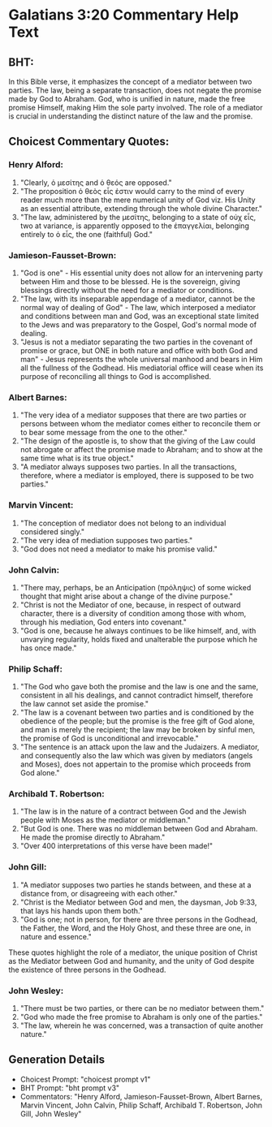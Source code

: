 # Galatians 3:20 Commentary Help Text

## BHT:
In this Bible verse, it emphasizes the concept of a mediator between two parties. The law, being a separate transaction, does not negate the promise made by God to Abraham. God, who is unified in nature, made the free promise Himself, making Him the sole party involved. The role of a mediator is crucial in understanding the distinct nature of the law and the promise.

## Choicest Commentary Quotes:
### Henry Alford:
1. "Clearly, ὁ μεσίτης and ὁ θεός are opposed."
2. "The proposition ὁ θεὸς εἷς ἐστιν would carry to the mind of every reader much more than the mere numerical unity of God viz. His Unity as an essential attribute, extending through the whole divine Character."
3. "The law, administered by the μεσίτης, belonging to a state of οὐχ εἷς, two at variance, is apparently opposed to the ἐπαγγελίαι, belonging entirely to ὁ εἷς, the one (faithful) God."

### Jamieson-Fausset-Brown:
1. "God is one" - His essential unity does not allow for an intervening party between Him and those to be blessed. He is the sovereign, giving blessings directly without the need for a mediator or conditions.
2. "The law, with its inseparable appendage of a mediator, cannot be the normal way of dealing of God" - The law, which interposed a mediator and conditions between man and God, was an exceptional state limited to the Jews and was preparatory to the Gospel, God's normal mode of dealing.
3. "Jesus is not a mediator separating the two parties in the covenant of promise or grace, but ONE in both nature and office with both God and man" - Jesus represents the whole universal manhood and bears in Him all the fullness of the Godhead. His mediatorial office will cease when its purpose of reconciling all things to God is accomplished.

### Albert Barnes:
1. "The very idea of a mediator supposes that there are two parties or persons between whom the mediator comes either to reconcile them or to bear some message from the one to the other."
2. "The design of the apostle is, to show that the giving of the Law could not abrogate or affect the promise made to Abraham; and to show at the same time what is its true object."
3. "A mediator always supposes two parties. In all the transactions, therefore, where a mediator is employed, there is supposed to be two parties."

### Marvin Vincent:
1. "The conception of mediator does not belong to an individual considered singly." 
2. "The very idea of mediation supposes two parties." 
3. "God does not need a mediator to make his promise valid."

### John Calvin:
1. "There may, perhaps, be an Anticipation (πρόληψις) of some wicked thought that might arise about a change of the divine purpose."
2. "Christ is not the Mediator of one, because, in respect of outward character, there is a diversity of condition among those with whom, through his mediation, God enters into covenant."
3. "God is one, because he always continues to be like himself, and, with unvarying regularity, holds fixed and unalterable the purpose which he has once made."

### Philip Schaff:
1. "The God who gave both the promise and the law is one and the same, consistent in all his dealings, and cannot contradict himself, therefore the law cannot set aside the promise."
2. "The law is a covenant between two parties and is conditioned by the obedience of the people; but the promise is the free gift of God alone, and man is merely the recipient; the law may be broken by sinful men, the promise of God is unconditional and irrevocable."
3. "The sentence is an attack upon the law and the Judaizers. A mediator, and consequently also the law which was given by mediators (angels and Moses), does not appertain to the promise which proceeds from God alone."

### Archibald T. Robertson:
1. "The law is in the nature of a contract between God and the Jewish people with Moses as the mediator or middleman." 
2. "But God is one. There was no middleman between God and Abraham. He made the promise directly to Abraham." 
3. "Over 400 interpretations of this verse have been made!"

### John Gill:
1. "A mediator supposes two parties he stands between, and these at a distance from, or disagreeing with each other."
2. "Christ is the Mediator between God and men, the daysman, Job 9:33, that lays his hands upon them both."
3. "God is one; not in person, for there are three persons in the Godhead, the Father, the Word, and the Holy Ghost, and these three are one, in nature and essence."

These quotes highlight the role of a mediator, the unique position of Christ as the Mediator between God and humanity, and the unity of God despite the existence of three persons in the Godhead.

### John Wesley:
1. "There must be two parties, or there can be no mediator between them."
2. "God who made the free promise to Abraham is only one of the parties."
3. "The law, wherein he was concerned, was a transaction of quite another nature."


## Generation Details
- Choicest Prompt: "choicest prompt v1"
- BHT Prompt: "bht prompt v3"
- Commentators: "Henry Alford, Jamieson-Fausset-Brown, Albert Barnes, Marvin Vincent, John Calvin, Philip Schaff, Archibald T. Robertson, John Gill, John Wesley"
